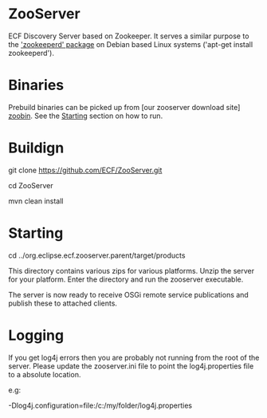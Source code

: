ZooServer
=========

ECF Discovery Server based on Zookeeper. It serves a similar purpose to the ['zookeeperd' package](http://packages.debian.org/wheezy/zookeeperd) on Debian based Linux systems ('apt-get install zookeeperd').

Binaries
========

Prebuild binaries can be picked up from [our zooserver download site] [zoobin]. See the [Starting](#starting) section on how to run.

[zoobin]: http://download.ecf-project.org/repo/C-HEAD-discovery.zooserver/builds/lastSuccessfulBuild/archive/org.eclipse.ecf.zooserver.product/target/products/ "zooserver build"

Buildign
========

git clone https://github.com/ECF/ZooServer.git

cd ZooServer

mvn clean install

Starting
========

cd ../org.eclipse.ecf.zooserver.parent/target/products

This directory contains various zips for various platforms. Unzip the server for your platform. Enter the directory and run the zooserver executable.

The server is now ready to receive OSGi remote service publications and publish these to attached clients.

Logging
=======

If you get log4j errors then you are probably not running from the root of the server. Please update the zooserver.ini file to point the log4j.properties file to a absolute location.

e.g: 

-Dlog4j.configuration=file:/c:/my/folder/log4j.properties
